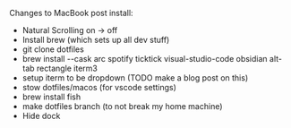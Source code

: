 Changes to MacBook post install:
- Natural Scrolling on -> off
- Install brew (which sets up all dev stuff)
- git clone dotfiles
- brew install --cask arc spotify ticktick visual-studio-code obsidian alt-tab rectangle iterm3      
- setup iterm to be dropdown (TODO make a blog post on this)
- stow dotfiles/macos (for vscode settings)
- brew install fish
- make dotfiles branch (to not break my home machine)
- Hide dock